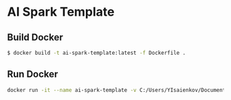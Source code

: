 # AI Spark Template

## Build Docker
```bash
$ docker build -t ai-spark-template:latest -f Dockerfile .
```

## Run Docker
```bash
docker run -it --name ai-spark-template -v C:/Users/YIsaienkov/Documents/ai-spark-template/:/app/ --rm ai-spark-template /bin/bash
```
